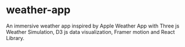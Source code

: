 # weather-app
An immersive weather app inspired by Apple Weather App with Three js Weather Simulation, D3 js data visualization, Framer motion and React Library.
